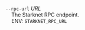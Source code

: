 `--rpc-url` _URL_  
&nbsp;&nbsp;&nbsp;&nbsp;The Starknet RPC endpoint.  
&nbsp;&nbsp;&nbsp;&nbsp;ENV: `STARKNET_RPC_URL`
